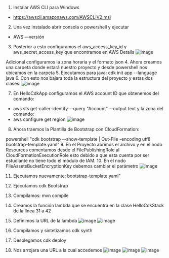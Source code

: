 1. Instalar AWS CLI para Windows
- https://awscli.amazonaws.com/AWSCLIV2.msi
2. Una vez instalado abrir consola o powershell y ejecutar
- AWS –-versión
3. Posterior a esto configuramos el aws_access_key_id y aws_secret_access_key que encontramos en AWS Details
![image](https://github.com/user-attachments/assets/f44e27bb-0fd5-4dde-8505-e335aed54874)


Adicional configuramos la zona horaria y el formato json
4. Ahora creamos una carpeta donde estará nuestro proyecto y desde powershell nos ubicamos en la carpeta
5. Ejecutamos para java:
cdk init app --language java
6. Con esto nos bajara toda la estructura del proyecto y estas dos clases:
![image](https://github.com/user-attachments/assets/8755c36d-d61b-4e73-b057-48eb29d1475c)

7. En HelloCdkApp configuramos el AWS account ID que obtenemos del comando:
- aws sts get-caller-identity --query "Account" --output text
y la zona del comando:
- aws configure get region
![image](https://github.com/user-attachments/assets/44eb6b90-cc41-4075-ab50-662ff3c0ec41)

8. Ahora traemos la Plantilla de Bootstrap con CloudFormation:

powershell "cdk bootstrap --show-template | Out-File -encoding utf8 bootstrap-template.yaml"
9. En el Proyecto abrimos el archivo y en el nodo Resources comentamos desde el FilePublishingRole al CloudFormationExecutionRole esto debido a que esta cuenta por ser estudiante no tiene todo el módulo de IAM.
10. En el nodo FileAssetsBucketEncryptionKey debemos cambiar el parámetro 
![image](https://github.com/user-attachments/assets/97c08cee-2488-42c1-aa15-f2ee568fa014)

11. Ejecutamos nuevamente:
bootstrap-template.yaml"
12. Ejecutamos
cdk Bootstrap
13. Compilamos:
mvn compile
14. Creamos la función lambda que se encuentra en la clase HelloCdkStack de la línea 31 a 42 
15. Definimos la URL de la lambda
![image](https://github.com/user-attachments/assets/91f78c73-722c-4212-94ae-b3e803d435ec)
![image](https://github.com/user-attachments/assets/8466fec0-be0a-4add-a288-a5832156a3e3)


16. Compilamos y sintetizamos 
cdk synth
17. Desplegamos
cdk deploy
18. Nos arrojara una URL a la cual accedemos
![image](https://github.com/user-attachments/assets/23f602b0-e17a-4c7e-b21a-b11465ec278b)
![image](https://github.com/user-attachments/assets/950a3053-142c-45da-a774-e67bedc546ef)
![image](https://github.com/user-attachments/assets/e319561d-3ea6-4f7e-8dcc-547c8f328c2d)



